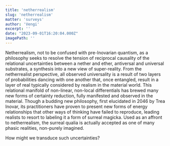 ```yaml
---
title: 'netherrealism'
slug: 'netherrealism'
matter: 'surveys'
author: 'Vengi'
excerpt: ''
date: "2023-09-01T16:20:04.000Z"
imagePath: ''
---
```


Netherrealism, not to be confused with pre-Inovarian quantism, as a philosophy seeks to resolve the tension of reciprocal causality of the relational uncertainties between a nether and ether, antiversal and universal substrates, a synthesis into a new view of super-reality. From the netherrealist perspective, all observed universality is a result of two layers of probabilities dancing with one another that, once entangled, result in a layer of real typically considered by realism in the material world. This relational manifold of non-linear, non-local differentials has brewed many new forms of certainty reduction, fully manifested and observed in the material. Though a budding new philosophy, first elucidated in 2046 by Trea Inovar, its practitioners have proven to present new forms of energy relationships that other ways of thinking have failed to reproduce, leading realists to resort to labeling it a form of surreal magicka. Used as an affront to netherrealism, the surreal qualia is actually accepted as one of many phasic realities, non-purely imagined.

How might we transduce such uncertainties?